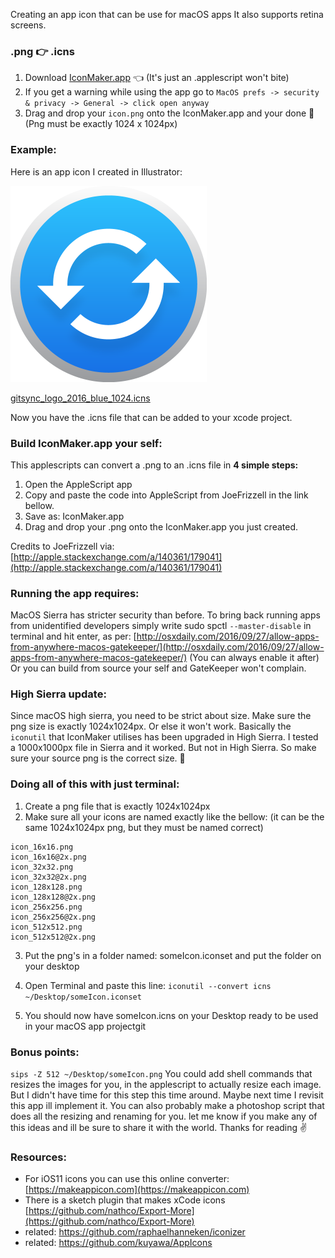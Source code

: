 Creating an app icon that can be use for macOS apps<!--more--> It also supports retina screens.

### .png 👉 .icns
1. Download [IconMaker.app](https://raw.githubusercontent.com/stylekit/img/master/iconmaker.app.zip) 👈 (It's just an .applescript won't bite)   
2. If you get a warning while using the app go to `MacOS prefs -> security & privacy -> General -> click open anyway`
3. Drag and drop your `icon.png` onto the IconMaker.app and your done 🎉 (Png must be exactly 1024 x 1024px)

### Example:
Here is an app icon I created in Illustrator:  

<img width="314" alt="img" src="https://raw.githubusercontent.com/stylekit/img/master/gitsync_logo_2016_blue.png">

[gitsync_logo_2016_blue_1024.icns](https://raw.githubusercontent.com/stylekit/img/master/gitsync_logo_2016_blue_1024.icns.icns)

Now you have the .icns file that can be added to your xcode project.

### Build IconMaker.app your self:
This applescripts can convert a .png to an .icns file in **4 simple steps:**

1. Open the AppleScript app  
2. Copy and paste the code into AppleScript from JoeFrizzell in the link bellow.   
3. Save as: IconMaker.app   
4. Drag and drop your .png onto the IconMaker.app you just created.  

Credits to JoeFrizzell via: [http://apple.stackexchange.com/a/140361/179041](http://apple.stackexchange.com/a/140361/179041)

### Running the app requires:
MacOS Sierra has stricter security than before. To bring back running apps from unidentified developers simply write sudo spctl `--master-disable` in terminal and hit enter, as per: [http://osxdaily.com/2016/09/27/allow-apps-from-anywhere-macos-gatekeeper/](http://osxdaily.com/2016/09/27/allow-apps-from-anywhere-macos-gatekeeper/) (You can always enable it after) Or you can build from source your self and GateKeeper won't complain.

### High Sierra update:
Since macOS high sierra, you need to be strict about size. Make sure the png size is exactly 1024x1024px. Or else it won't work. Basically the `iconutil` that IconMaker utilises has been upgraded in High Sierra. I tested a 1000x1000px file in Sierra and it worked. But not in High Sierra. So make sure your source png is the correct size. 💪

### Doing all of this with just terminal:
1. Create a png file that is exactly 1024x1024px
2. Make sure all your icons are named exactly like the bellow: (it can be the same 1024x1024px png, but they must be named correct)
```
icon_16x16.png
icon_16x16@2x.png
icon_32x32.png
icon_32x32@2x.png
icon_128x128.png
icon_128x128@2x.png
icon_256x256.png
icon_256x256@2x.png
icon_512x512.png
icon_512x512@2x.png
```
3. Put the png's in a folder named: someIcon.iconset and put the folder on your desktop

4. Open Terminal and paste this line: `iconutil --convert icns ~/Desktop/someIcon.iconset`

5. You should now have someIcon.icns on your Desktop ready to be used in your macOS app projectgit


### Bonus points:
`sips -Z 512 ~/Desktop/someIcon.png`
You could add shell commands that resizes the images for you, in the applescript to actually resize each image. But I didn't have time for this step this time around. Maybe next time I revisit this app ill implement it. You can also probably make a photoshop script that does all the resizing and renaming for you. let me know if you make any of this ideas and ill be sure to share it with the world. Thanks for reading ✌️

### Resources:
- For iOS11 icons you can use this online converter: [https://makeappicon.com](https://makeappicon.com)
- There is a sketch plugin that makes xCode icons [https://github.com/nathco/Export-More](https://github.com/nathco/Export-More)
- related: https://github.com/raphaelhanneken/iconizer
- related: https://github.com/kuyawa/AppIcons
